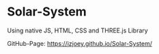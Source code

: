 # Solar-System

Using native JS, HTML, CSS and THREE.js Library 

GitHub-Page: https://izjoey.github.io/Solar-System/
